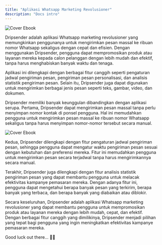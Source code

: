 ```yaml
---
title: "Aplikasi Whatsapp Marketing Revolusioner"
description: "Docs intro"
---
```


![Cover Ebook](/assets/images/coverbook.avif)

Dripsender adalah aplikasi Whatsapp marketing revolusioner yang memungkinkan penggunanya untuk mengirimkan pesan massal ke ribuan nomor Whatsapp sekaligus dengan cepat dan efisien. Dengan menggunakan Dripsender, pengguna dapat mempromosikan produk atau layanan mereka kepada calon pelanggan dengan lebih mudah dan efektif, tanpa harus menghabiskan banyak waktu dan tenaga.

Aplikasi ini dilengkapi dengan berbagai fitur canggih seperti pengaturan jadwal pengiriman pesan, pengiriman pesan personalisasi, dan analisis statistik pengiriman pesan. Selain itu, Dripsender juga dapat digunakan untuk mengirimkan berbagai jenis pesan seperti teks, gambar, video, dan dokumen.

Dripsender memiliki banyak keunggulan dibandingkan dengan aplikasi serupa. Pertama, Dripsender dapat mengirimkan pesan massal tanpa perlu menyimpan nomor kontak di ponsel pengguna. Hal ini memudahkan pengguna untuk mengirimkan pesan massal ke ribuan nomor Whatsapp sekaligus tanpa harus menyimpan nomor-nomor tersebut secara manual.

![Cover Ebook](/assets/images/coverbook.avif)

Kedua, Dripsender dilengkapi dengan fitur pengaturan jadwal pengiriman pesan, sehingga pengguna dapat mengatur waktu pengiriman pesan sesuai dengan kebutuhan dan preferensi mereka. Fitur ini memudahkan pengguna untuk mengirimkan pesan secara terjadwal tanpa harus mengirimkannya secara manual.

Terakhir, Dripsender juga dilengkapi dengan fitur analisis statistik pengiriman pesan yang dapat membantu pengguna untuk melacak efektivitas kampanye pemasaran mereka. Dengan adanya fitur ini, pengguna dapat mengetahui berapa banyak pesan yang terkirim, berapa banyak yang terbaca, dan berapa banyak yang diabaikan atau diblokir.

Secara keseluruhan, Dripsender adalah aplikasi Whatsapp marketing revolusioner yang dapat membantu pengguna untuk mempromosikan produk atau layanan mereka dengan lebih mudah, cepat, dan efektif. Dengan berbagai fitur canggih yang dimilikinya, Dripsender menjadi pilihan yang tepat bagi pengguna yang ingin meningkatkan efektivitas kampanye pemasaran mereka.

Good luck out there... 🧑‍🚀
